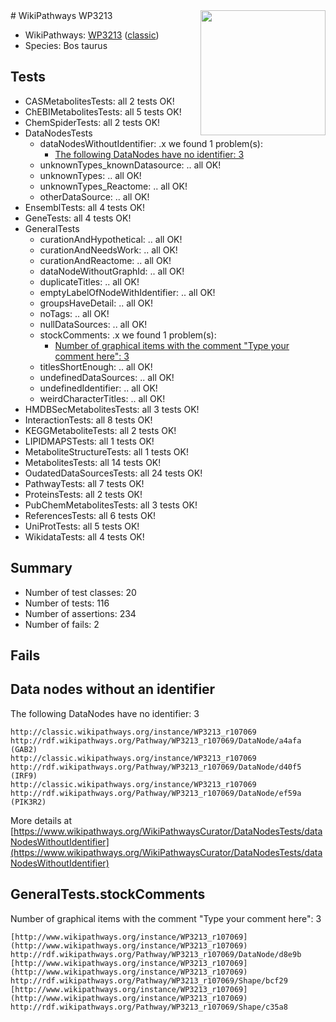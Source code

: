 <img style="float: right; width: 200px" src="https://upload.wikimedia.org/wikipedia/commons/thumb/8/83/Wplogo_with_text_500.png/640px-Wplogo_with_text_500.png" />
# WikiPathways WP3213

* WikiPathways: [WP3213](https://wikipathways.org/pathways/WP3213) ([classic](https://classic.wikipathways.org/instance/WP3213))
* Species: Bos taurus
## Tests
* CASMetabolitesTests: all 2 tests OK!
* ChEBIMetabolitesTests: all 5 tests OK!
* ChemSpiderTests: all 2 tests OK!
* DataNodesTests
    * dataNodesWithoutIdentifier: .x we found 1 problem(s):
        * [The following DataNodes have no identifier: 3](#d2d32fa2)
    * unknownTypes_knownDatasource: .. all OK!
    * unknownTypes: .. all OK!
    * unknownTypes_Reactome: .. all OK!
    * otherDataSource: .. all OK!
* EnsemblTests: all 4 tests OK!
* GeneTests: all 4 tests OK!
* GeneralTests
    * curationAndHypothetical: .. all OK!
    * curationAndNeedsWork: .. all OK!
    * curationAndReactome: .. all OK!
    * dataNodeWithoutGraphId: .. all OK!
    * duplicateTitles: .. all OK!
    * emptyLabelOfNodeWithIdentifier: .. all OK!
    * groupsHaveDetail: .. all OK!
    * noTags: .. all OK!
    * nullDataSources: .. all OK!
    * stockComments: .x we found 1 problem(s):
        * [Number of graphical items with the comment "Type your comment here": 3](#6f4bfb2b)
    * titlesShortEnough: .. all OK!
    * undefinedDataSources: .. all OK!
    * undefinedIdentifier: .. all OK!
    * weirdCharacterTitles: .. all OK!
* HMDBSecMetabolitesTests: all 3 tests OK!
* InteractionTests: all 8 tests OK!
* KEGGMetaboliteTests: all 2 tests OK!
* LIPIDMAPSTests: all 1 tests OK!
* MetaboliteStructureTests: all 1 tests OK!
* MetabolitesTests: all 14 tests OK!
* OudatedDataSourcesTests: all 24 tests OK!
* PathwayTests: all 7 tests OK!
* ProteinsTests: all 2 tests OK!
* PubChemMetabolitesTests: all 3 tests OK!
* ReferencesTests: all 6 tests OK!
* UniProtTests: all 5 tests OK!
* WikidataTests: all 4 tests OK!


## Summary

* Number of test classes: 20
* Number of tests: 116
* Number of assertions: 234
* Number of fails: 2

## Fails

<a name="d2d32fa2" />

## Data nodes without an identifier

The following DataNodes have no identifier: 3
```
http://classic.wikipathways.org/instance/WP3213_r107069 http://rdf.wikipathways.org/Pathway/WP3213_r107069/DataNode/a4afa (GAB2)
http://classic.wikipathways.org/instance/WP3213_r107069 http://rdf.wikipathways.org/Pathway/WP3213_r107069/DataNode/d40f5 (IRF9)
http://classic.wikipathways.org/instance/WP3213_r107069 http://rdf.wikipathways.org/Pathway/WP3213_r107069/DataNode/ef59a (PIK3R2)
```

More details at [https://www.wikipathways.org/WikiPathwaysCurator/DataNodesTests/dataNodesWithoutIdentifier](https://www.wikipathways.org/WikiPathwaysCurator/DataNodesTests/dataNodesWithoutIdentifier)

<a name="6f4bfb2b" />

## GeneralTests.stockComments

Number of graphical items with the comment "Type your comment here": 3
```
[http://www.wikipathways.org/instance/WP3213_r107069](http://www.wikipathways.org/instance/WP3213_r107069) http://rdf.wikipathways.org/Pathway/WP3213_r107069/DataNode/d8e9b
[http://www.wikipathways.org/instance/WP3213_r107069](http://www.wikipathways.org/instance/WP3213_r107069) http://rdf.wikipathways.org/Pathway/WP3213_r107069/Shape/bcf29
[http://www.wikipathways.org/instance/WP3213_r107069](http://www.wikipathways.org/instance/WP3213_r107069) http://rdf.wikipathways.org/Pathway/WP3213_r107069/Shape/c35a8
```

